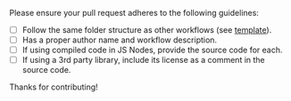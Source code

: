 Please ensure your pull request adheres to the following guidelines:

- [ ] Follow the same folder structure as other workflows (see [template](https://github.com/cyware/workflows/tree/main/Workflow%20Template)).
- [ ] Has a proper author name and workflow description.
- [ ] If using compiled code in JS Nodes, provide the source code for each.
- [ ] If using a 3rd party library, include its license as a comment in the source code.

Thanks for contributing!
